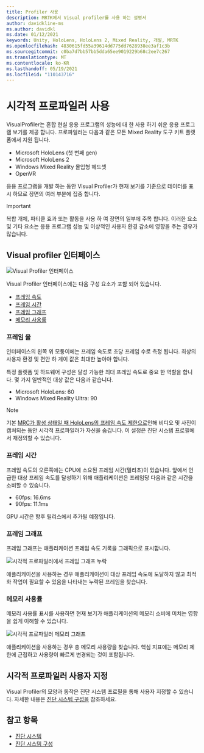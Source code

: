 ```yaml
---
title: Profiler 사용
description: MRTK에서 Visual profiler를 사용 하는 설명서
author: davidkline-ms
ms.author: davidkl
ms.date: 01/12/2021
keywords: Unity, HoloLens, HoloLens 2, Mixed Reality, 개발, MRTK
ms.openlocfilehash: 4830615fd55a39614dd775dd7628938ee3af1c3b
ms.sourcegitcommit: c0ba7d7bb57bb5dda65ee9019229b68c2ee7c267
ms.translationtype: MT
ms.contentlocale: ko-KR
ms.lasthandoff: 05/19/2021
ms.locfileid: "110143716"
---
```

# <a name="using-the-visual-profiler"></a>시각적 프로파일러 사용

VisualProfiler는 혼합 현실 응용 프로그램의 성능에 대 한 사용 하기 쉬운 응용 프로그램 보기를 제공 합니다. 프로파일러는 다음과 같은 모든 Mixed Reality 도구 키트 플랫폼에서 지원 됩니다.

- Microsoft HoloLens (첫 번째 gen)
- Microsoft HoloLens 2
- Windows Mixed Reality 몰입형 헤드셋
- OpenVR

응용 프로그램을 개발 하는 동안 Visual Profiler가 현재 보기를 기준으로 데이터를 표시 하므로 장면의 여러 부분에 집중 합니다.

> [!IMPORTANT]
> 복합 개체, 파티클 효과 또는 활동을 사용 하 여 장면의 일부에 주목 합니다. 이러한 요소 및 기타 요소는 응용 프로그램 성능 및 이상적인 사용자 환경 감소에 영향을 주는 경우가 많습니다.

## <a name="visual-profiler-interface"></a>Visual profiler 인터페이스

![Visual Profiler 인터페이스](../images/diagnostics/VisualProfiler.png)

Visual Profiler 인터페이스에는 다음 구성 요소가 포함 되어 있습니다.

- [프레임 속도](#frame-rate)
- [프레임 시간](#frame-time)
- [프레임 그래프](#frame-graph)
- [메모리 사용률](#memory-utilization)

### <a name="frame-rate"></a>프레임 율

인터페이스의 왼쪽 위 모퉁이에는 프레임 속도로 초당 프레임 수로 측정 됩니다. 최상의 사용자 환경 및 편안 하 게이 값은 최대한 높아야 합니다.

특정 플랫폼 및 하드웨어 구성은 달성 가능한 최대 프레임 속도로 중요 한 역할을 합니다. 몇 가지 일반적인 대상 값은 다음과 같습니다.

- Microsoft HoloLens: 60
- Windows Mixed Reality Ultra: 90

> [!NOTE]
> 기본 [MRC가 활성 상태일 때 HoloLens의 프레임 속도 제한으로](/windows/mixed-reality/mixed-reality-capture-for-developers#what-to-expect-when-mrc-is-enabled-on-hololens)인해 비디오 및 사진이 캡처되는 동안 시각적 프로파일러가 자신을 숨깁니다. 이 설정은 진단 시스템 프로필에서 재정의할 수 있습니다.

### <a name="frame-time"></a>프레임 시간

프레임 속도의 오른쪽에는 CPU에 소요된 프레임 시간(밀리초)이 있습니다. 앞에서 언급한 대상 프레임 속도를 달성하기 위해 애플리케이션은 프레임당 다음과 같은 시간을 소비할 수 있습니다.

- 60fps: 16.6ms
- 90fps: 11.1ms

GPU 시간은 향후 릴리스에서 추가될 예정입니다.

### <a name="frame-graph"></a>프레임 그래프

프레임 그래프는 애플리케이션 프레임 속도 기록을 그래픽으로 표시합니다.

![시각적 프로파일러에서 프레임 그래프 누락](../images/diagnostics/VisualProfilerMissedFrames.png)

애플리케이션을 사용하는 경우 애플리케이션이 대상 프레임 속도에 도달하지 않고 최적화 작업이 필요할 수 있음을 나타내는 누락된 프레임을 찾습니다.

### <a name="memory-utilization"></a>메모리 사용률

메모리 사용률 표시를 사용하면 현재 보기가 애플리케이션의 메모리 소비에 미치는 영향을 쉽게 이해할 수 있습니다.

![시각적 프로파일러 메모리 그래프](../images/diagnostics/VisualProfilerMemory.png)

애플리케이션을 사용하는 경우 총 메모리 사용량을 찾습니다. 핵심 지표에는 메모리 제한에 근접하고 사용량이 빠르게 변경되는 것이 포함됩니다.

## <a name="customizing-the-visual-profiler"></a>시각적 프로파일러 사용자 지정

Visual Profiler의 모양과 동작은 진단 시스템 프로필을 통해 사용자 지정할 수 있습니다. 자세한 내용은 [진단 시스템 구성을](configuring-diagnostics.md) 참조하세요.

## <a name="see-also"></a>참고 항목

- [진단 시스템](diagnostics-system-getting-started.md)
- [진단 시스템 구성](configuring-diagnostics.md)
